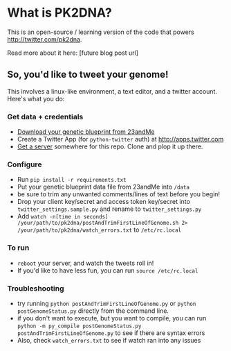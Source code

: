 # What is PK2DNA?

This is an open-source / learning version of the code that powers http://twitter.com/pk2dna.

Read more about it here: [future blog post url]

## So, you'd like to tweet your genome!

This involves a linux-like environment, a text editor, and a twitter account. Here's what you do:

### Get data + credentials

* [Download your genetic blueprint from 23andMe](https://customercare.23andme.com/hc/en-us/articles/202907670-Accessing-your-Raw-Data)
* Create a Twitter App (for `python-twitter` auth) at http://apps.twitter.com
* [Get a server](https://m.do.co/c/bf26cf8235d8) somewhere for this repo. Clone and plop it up there.

### Configure
* Run `pip install -r requirements.txt`
* Put your genetic blueprint data file from 23andMe into `/data`
 * be sure to trim any unwanted comments/lines of text before you begin!
* Drop your client key/secret and access token key/secret into `twitter_settings.sample.py` and rename to `twitter_settings.py`
* Add `watch -n[time in seconds] /your/path/to/pk2dna/postAndTrimFirstLineOfGenome.sh 2> /your/path/to/pk2dna/watch_errors.txt` to `/etc/rc.local`

### To run
* `reboot` your server, and watch the tweets roll in!
 * If you'd like to have less fun, you can run `source /etc/rc.local`

### Troubleshooting
* try running `python postAndTrimFirstLineOfGenome.py` or `python postGenomeStatus.py` directly from the command line.
 * if you don't want to execute, but you want to compile, you can run `python -m py_compile postGenomeStatus.py postAndTrimFirstLineOfGenome.py` to see if there are syntax errors
* Also, check `watch_errors.txt` to see if watch ran into any issues
